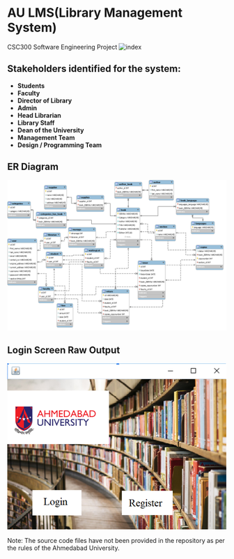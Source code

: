 # AU LMS(Library Management System)

CSC300 Software Engineering Project
![index](index.png)

## Stakeholders identified for the system:

* **Students**
* **Faculty**
* **Director of Library**
* **Admin**
* **Head Librarian**
* **Library Staff**
* **Dean of the University**
* **Management Team**
* **Design / Programming Team**

## ER Diagram

![er_diagram](ER_Diagram.png)

## Login Screen Raw Output

![output](login_screen.png)

Note: The source code files have not been provided in the repository as per the rules of the Ahmedabad University.
